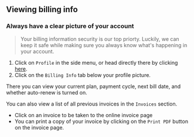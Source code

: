 ## Viewing billing info

### Always have a clear picture of your account

> Your billing information security is our top priorty. Luckily, we can keep it safe while making sure you always know what's happening in your account.

1. Click on `Profile` in the side menu, or head directly there by clicking [here](https://savviest.com/app/profile).
2. Click on the `Billing Info` tab below your profile picture.

There you can view your current plan, payment cycle, next bill date, and whether auto-renew is turned on.

You can also view a list of all previous invoices in the `Invoices` section.
  * Click on an invoice to be taken to the online invoice page
  * You can print a copy of your invoice by clicking on the `Print PDF` button on the invoice page.

